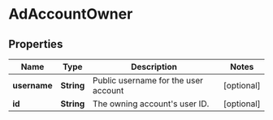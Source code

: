

# AdAccountOwner


## Properties

Name | Type | Description | Notes
------------ | ------------- | ------------- | -------------
**username** | **String** | Public username for the user account |  [optional]
**id** | **String** | The owning account&#39;s user ID. |  [optional]



